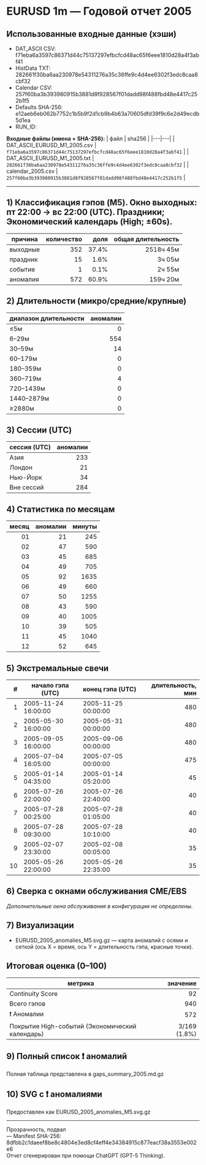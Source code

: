 # EURUSD 1m — Годовой отчет 2005

## Использованные входные данные (хэши)
- DAT_ASCII CSV: f71eba6a3597c86371d44c75137297efbcfcd48ac65f6eee1810d28a4f3abf41  
- HistData TXT: 282661f30ba6aa230978e54311276a35c36ffe9c4d4ee6302f3edc8caa8cbf32  
- Calendar CSV: 257f60ba3b393980915b3881d8f928567f01dadd98f488fbd48e4417c252b1f5  
- Defaults SHA-256: e12aeb6eb062b7752c1b5b9f2d1cb9b4b63a70605dfd39f9c6e2d49ecdb5d1ea  
- RUN_ID:  

**Входные файлы (имена + SHA-256):**
| файл | sha256 |
|---|---|
| DAT_ASCII_EURUSD_M1_2005.csv | `f71eba6a3597c86371d44c75137297efbcfcd48ac65f6eee1810d28a4f3abf41` |
| DAT_ASCII_EURUSD_M1_2005.txt | `282661f30ba6aa230978e54311276a35c36ffe9c4d4ee6302f3edc8caa8cbf32` |
| calendar_2005.csv | `257f60ba3b393980915b3881d8f928567f01dadd98f488fbd48e4417c252b1f5` |

---

## 1) Классификация гэпов (M5). Окно выходных: пт 22:00 → вс 22:00 (UTC). Праздники; Экономический календарь (High; ±60s).
| причина | количество | доля | общая длительность |
|---|---:|---:|---:|
| выходные | 352 | 37.4% | 2518ч 45м |
| праздник | 15 | 1.6% | 3ч 05м |
| событие | 1 | 0.1% | 2ч 55м |
| аномалия | 572 | 60.9% | 159ч 20м |

## 2) Длительности (микро/средние/крупные)
| диапазон длительности | аномалии |
|---|---:|
| ≤5м | 0 |
| 6–29м | 554 |
| 30–59м | 14 |
| 60–179м | 0 |
| 180–359м | 0 |
| 360–719м | 4 |
| 720–1439м | 0 |
| 1440–2879м | 0 |
| ≥2880м | 0 |

## 3) Сессии (UTC)
| сессия (UTC) | аномалии |
|---|---:|
| Азия | 233 |
| Лондон | 21 |
| Нью-Йорк | 34 |
| Вне сессий | 284 |

## 4) Статистика по месяцам
| месяц | аномалии | минуты |
|---:|---:|---:|
| 01 | 21 | 245 |
| 02 | 47 | 590 |
| 03 | 45 | 685 |
| 04 | 49 | 705 |
| 05 | 92 | 1635 |
| 06 | 49 | 660 |
| 07 | 50 | 1255 |
| 08 | 43 | 590 |
| 09 | 40 | 1005 |
| 10 | 39 | 505 |
| 11 | 45 | 1040 |
| 12 | 52 | 645 |

## 5) Экстремальные свечи
| # | начало гэпа (UTC) | конец гэпа (UTC) | длительность, мин |
|---:|---|---|---:|
| 1 | 2005-11-24 16:00:00 | 2005-11-25 00:00:00 | 480 |
| 2 | 2005-05-30 16:00:00 | 2005-05-31 00:00:00 | 480 |
| 3 | 2005-09-05 16:00:00 | 2005-09-06 00:00:00 | 480 |
| 4 | 2005-07-04 16:05:00 | 2005-07-05 00:00:00 | 475 |
| 5 | 2005-01-14 04:35:00 | 2005-01-14 05:20:00 | 45 |
| 6 | 2005-07-26 22:00:00 | 2005-07-26 22:40:00 | 40 |
| 7 | 2005-07-28 00:25:00 | 2005-07-28 01:05:00 | 40 |
| 8 | 2005-07-28 09:30:00 | 2005-07-28 10:10:00 | 40 |
| 9 | 2005-02-07 23:30:00 | 2005-02-08 00:05:00 | 35 |
| 10 | 2005-05-26 22:00:00 | 2005-05-26 22:35:00 | 35 |

## 6) Сверка с окнами обслуживания CME/EBS
_Дополнительные окна обслуживания в конфигурации не определены._

## 7) Визуализации
- EURUSD_2005_anomalies_M5.svg.gz — карта аномалий с осями и сеткой (ось X = время, ось Y = длительность гэпа, красные точки).

## Итоговая оценка (0–100)
| метрика | значение |
|---|---:|
| Continuity Score | 92 |
| Всего гэпов | 940 |
| ❗ Аномалии | 572 |
| Покрытие High-событий (Экономический календарь) | 3/169 (1.8%) |

## 9) Полный список ❗ аномалий
Полная таблица представлена в gaps_summary_2005.md.gz

## 10) SVG с ❗ аномалиями
Предоставлен как EURUSD_2005_anomalies_M5.svg.gz

---
Прозрачность, подвал  
— Manifest SHA-256: 8dfbb2c1daeef8be8c4804e3ed8cf4eff4e34384915c877eacf38a3553e002e6  
Отчет сгенерирован при помощи ChatGPT (GPT-5 Thinking).  
